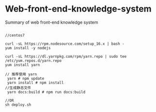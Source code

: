 # Web-front-end-knowledge-system
Summary of web front-end knowledge system
```shell

//centos7

curl -sL https://rpm.nodesource.com/setup_16.x | bash -
yum install -y nodejs

curl -sL https://dl.yarnpkg.com/rpm/yarn.repo | sudo tee /etc/yum.repos.d/yarn.repo
yum install yarn

// 推荐使用 yarn
 yarn # npm update
 yarn install # npm install
//生成静态文件
 yarn docs:build # npm run docs:build

//OR 
sh deploy.sh

```
